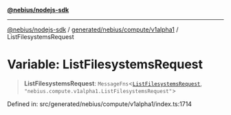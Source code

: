 [**@nebius/nodejs-sdk**](../../../../../README.md)

***

[@nebius/nodejs-sdk](../../../../../README.md) / [generated/nebius/compute/v1alpha1](../README.md) / ListFilesystemsRequest

# Variable: ListFilesystemsRequest

> **ListFilesystemsRequest**: `MessageFns`\<[`ListFilesystemsRequest`](../interfaces/ListFilesystemsRequest.md), `"nebius.compute.v1alpha1.ListFilesystemsRequest"`\>

Defined in: src/generated/nebius/compute/v1alpha1/index.ts:1714

